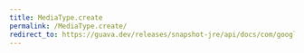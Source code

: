 ```yaml
---
title: MediaType.create
permalink: /MediaType.create/
redirect_to: https://guava.dev/releases/snapshot-jre/api/docs/com/google/common/net/MediaType.html#create-java.lang.String-java.lang.String-
---
```

